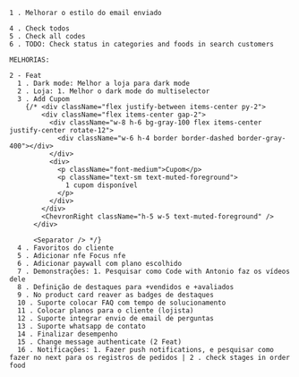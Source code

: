     1 . Melhorar o estilo do email enviado

    4 . Check todos
    5 . Check all codes
    6 . TODO: Check status in categories and foods in search customers

    MELHORIAS:

    2 - Feat
      1 . Dark mode: Melhor a loja para dark mode
      2 . Loja: 1. Melhor o dark mode do multiselector
      3 . Add Cupom
        {/* <div className="flex justify-between items-center py-2">
            <div className="flex items-center gap-2">
              <div className="w-8 h-6 bg-gray-100 flex items-center justify-center rotate-12">
                <div className="w-6 h-4 border border-dashed border-gray-400"></div>
              </div>
              <div>
                <p className="font-medium">Cupom</p>
                <p className="text-sm text-muted-foreground">
                  1 cupom disponível
                </p>
              </div>
            </div>
            <ChevronRight className="h-5 w-5 text-muted-foreground" />
          </div>

          <Separator /> */}
      4 . Favoritos do cliente
      5 . Adicionar nfe Focus nfe
      6 . Adicionar paywall com plano escolhido
      7 . Demonstrações: 1. Pesquisar como Code with Antonio faz os vídeos dele
      8 . Definição de destaques para +vendidos e +avaliados
      9 . No product card reaver as badges de destaques
      10 . Suporte colocar FAQ com tempo de solucionamento
      11 . Colocar planos para o cliente (lojista)
      12 . Suporte integrar envio de email de perguntas
      13 . Suporte whatsapp de contato
      14 . Finalizar desempenho
      15 . Change message authenticate (2 Feat)
      16 . Notificações: 1. Fazer push notifications, e pesquisar como fazer no next para os registros de pedidos | 2 . check stages in order food